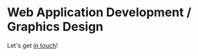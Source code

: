 # Web Application Development / Graphics Design

Let's get [in touch](https://github.com/ChristianOellers)!

